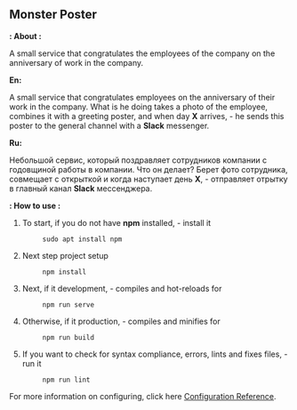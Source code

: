 ## Monster Poster

**: About :**

A small service that congratulates the employees of the company on the anniversary of work in the company.

**En:**

A small service that congratulates employees on the anniversary of their work in the company. What is he doing takes a photo of the employee, combines it with a greeting poster, and when day **X** arrives, - he sends this poster to the general channel with a **Slack** messenger.

**Ru:**

Небольшой сервис, который поздравляет сотрудников компании с годовщиной работы в компании. Что он делает? Берет фото сотрудника, совмещает с открыткой и когда наступает день **Х**, - отправляет отрытку в главный канал **Slack** мессенджера.

**: How to use :**

1. To start, if you do not have **npm** installed, - install it

            sudo apt install npm

2. Next step project setup

            npm install

3. Next, if it development, - compiles and hot-reloads for

            npm run serve

4. Otherwise, if it production, - compiles and minifies for

            npm run build

5. If you want to check for syntax compliance, errors, lints and fixes files, - run it

            npm run lint

For more information on configuring, click here [Configuration Reference](https://cli.vuejs.org/config/).

